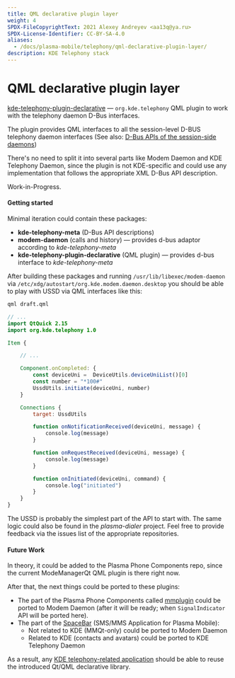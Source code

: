 ```yaml
---
title: QML declarative plugin layer
weight: 4
SPDX-FileCopyrightText: 2021 Alexey Andreyev <aa13q@ya.ru>
SPDX-License-Identifier: CC-BY-SA-4.0
aliases:
  - /docs/plasma-mobile/telephony/qml-declarative-plugin-layer/
description: KDE Telephony stack
---
```


# QML declarative plugin layer

[kde-telephony-plugin-declarative](https://invent.kde.org/plasma-mobile/plasma-dialer/-/tree/master/kde-telephony-plugin-declarative) — `org.kde.telephony` QML plugin to work with the telephony daemon D-Bus interfaces.

The plugin provides QML interfaces to all the session-level D-BUS telephony daemon interfaces (See also: [D-Bus APIs of the session-side daemons](../../../../content/docs/packaging/plasma-mobile/telephony/session-daemon-userland-dbus-ipc-level/#daemons))

There's no need to split it into several parts like Modem Daemon and KDE Telephony Daemon, since the plugin is not KDE-specific and could use any implementation that follows the appropriate XML D-Bus API description.

Work-in-Progress.

#### Getting started

Minimal iteration could contain these packages:

* **kde-telephony-meta** (D-Bus API descriptions)
* **modem-daemon** (calls and history) — provides d-bus adaptor according to _kde-telephony-meta_
* **kde-telephony-plugin-declarative** (QML plugin) — provides d-bus interface to _kde-telephony-meta_

After building these packages and running `/usr/lib/libexec/modem-daemon` via `/etc/xdg/autostart/org.kde.modem.daemon.desktop` you should be able to play with USSD via QML interfaces like this:

```sh
qml draft.qml
```

```qml
// ...
import QtQuick 2.15
import org.kde.telephony 1.0

Item {

    // ...

    Component.onCompleted: {
        const deviceUni =  DeviceUtils.deviceUniList()[0]
        const number = "*100#"
        UssdUtils.initiate(deviceUni, number)
    }

    Connections {
        target: UssdUtils

        function onNotificationReceived(deviceUni, message) {
            console.log(message)
        }

        function onRequestReceived(deviceUni, message) {
            console.log(message)
        }

        function onInitiated(deviceUni, command) {
            console.log("initiated")
        }
    }
}

```

The USSD is probably the simplest part of the API to start with. The same logic could also be found in the _plasma-dialer_ project. Feel free to provide feedback via the issues list of the appropriate repositories.

#### Future Work

In theory, it could be added to the Plasma Phone Components repo, since the current ModeManagerQt QML plugin is there right now.

After that, the next things could be ported to these plugins:

* The part of the Plasma Phone Components called [mmplugin](https://invent.kde.org/plasma/plasma-phone-components/-/tree/master/mmplugin) could be ported to Modem Daemon (after it will be ready; when `SignalIndicator` API will be ported here).
* The part of the [SpaceBar](https://invent.kde.org/plasma-mobile/spacebar) (SMS/MMS Application for Plasma Mobile):
  * Not related to KDE (MMQt-only) could be ported to Modem Daemon
  * Related to KDE (contacts and avatars) could be ported to KDE Telephony Daemon

As a result, any [KDE telephony-related application](../../../../content/docs/packaging/plasma-mobile/telephony/kde-application-layer/) should be able to reuse the introduced Qt/QML declarative library.
